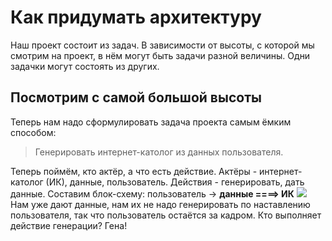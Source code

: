 # Как придумать архитектуру
Наш проект состоит из задач. В зависимости от высоты, с которой мы смотрим на проект, в нём могут быть задачи разной величины. Одни задачки могут состоять из других.
## Посмотрим с самой большой высоты
Теперь нам надо сформулировать задача проекта самым ёмким способом:
> Генерировать интернет-католог из данных пользователя.

Теперь поймём, кто актёр, а что есть действие. Актёры - интернет-католог (ИК), данные, пользователь. Действия - генерировать, дать данные.
Составим блок-схему:
пользователь -> **данные ====> ИК**
<img src="../images/genaGena1.png">
Нам уже дают данные, нам их не надо генерировать по наставлению пользователя, так что пользователь остаётся за кадром.
Кто выполняет действие генерации? Гена!
